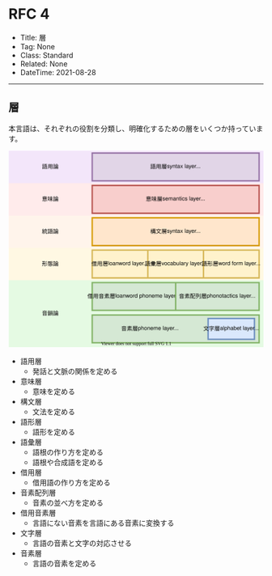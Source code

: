 # RFC 4

- Title: 層
- Tag: None
- Class: Standard
- Related: None
- DateTime: 2021-08-28

---

## 層

本言語は、それぞれの役割を分類し、明確化するための層をいくつか持っています。

![](./images/pyramid.svg)

- 語用層
  - 発話と文脈の関係を定める
- 意味層
  - 意味を定める
- 構文層
  - 文法を定める
- 語形層
  - 語形を定める
- 語彙層
  - 語根の作り方を定める
  - 語根や合成語を定める
- 借用層
  - 借用語の作り方を定める
- 音素配列層
  - 音素の並べ方を定める
- 借用音素層
  - 言語にない音素を言語にある音素に変換する
- 文字層
  - 言語の音素と文字の対応させる
- 音素層
  - 言語の音素を定める
